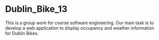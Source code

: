 # Dublin_Bike_13
This is a group work for course software engineering. Our main task is to develop a web application to display occupancy and weather information for Dublin Bikes.